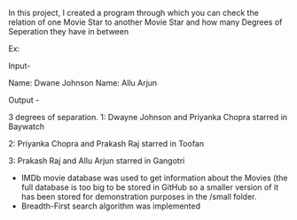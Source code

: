 In this project, I created a program through which you can check the relation of one Movie Star to another Movie Star and how many Degrees of Seperation they have in between

Ex:

Input-

Name: Dwane Johnson
Name: Allu Arjun

Output - 

3 degrees of separation.
1: Dwayne Johnson and Priyanka Chopra starred in Baywatch

2: Priyanka Chopra and Prakash Raj starred in Toofan

3: Prakash Raj and Allu Arjun starred in Gangotri



- IMDb movie database was used to get information about the Movies (the full database is too big to be stored in GitHub so a smaller version of it has been stored for demonstration purposes in the /small folder.
- Breadth-First search algorithm was implemented
